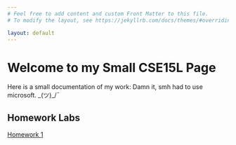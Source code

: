 ```yaml
---
# Feel free to add content and custom Front Matter to this file.
# To modify the layout, see https://jekyllrb.com/docs/themes/#overriding-theme-defaults

layout: default
---
```


# Welcome to my Small CSE15L Page

Here is a small documentation of my work: 
Damn it, smh had to use microsoft. \_(ツ)_/¯

## Homework Labs

[Homework 1](lab-report-1-week0.md)
